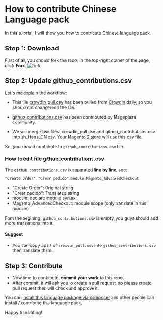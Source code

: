 # How to contribute Chinese Language pack

In this tutorial, I will show you how to contribute Chinese language pack

## Step 1: Download 

First of all, you should fork the repo. In the top-right corner of the page, click **Fork**.
![fork](https://help.github.com/assets/images/help/repository/fork_button.jpg)


## Step 2: Update github_contributions.csv

Let's me explain the workflow:

- This file [crowdin_pull.csv](https://github.com/mageplaza/magento-2-chinese-language-pack/blob/master/crowdin_pull.csv) has been pulled from [Crowdin](https://crowdin.com/project/magento-2) daily, so you should not change/edit the file.

- [github_contributions.csv](https://github.com/mageplaza/magento-2-chinese-language-pack/blob/master/github_contributions.csv) has been contributed by Mageplaza community.

- We will merge two files: crowdin_pull.csv and github_contributions.csv into [zh_Hans_CN.csv](https://github.com/mageplaza/magento-2-chinese-language-pack/blob/master/zh_Hans_CN.csv). Your Magento 2 store will use this csv file.

So, you should contribute to `github_contributions.csv` file.

### How to edit file github_contributions.csv

The `github_contributions.csv` is saparated **line by line**, see:

```
"Create Order","Crear pedido",module,Magento_AdvancedCheckout
```

- "Create Order": Original string
- "Crear pedido": Translated string
- module: declare module syntax
- Magento_AdvancedCheckout: module scope (only translate in this module)


Fom the begining, `github_contributions.csv` is empty, you guys should add more translations into it.

#### Suggest
- You can copy apart of `crowdin_pull.csv` into `github_contributions.csv` then translate them.

## Step 3: Contribute

- Now time to contribute, **commit your work** to this repo.
- After commit, it will ask you to create a pull request, so please create pull request then will check and approve it.

You can [install this language package via composer](https://github.com/mageplaza/magento-2-chinese-language-pack#-method-1-composer-method-recommend) and other people can install / contribute this language pack.

Happy translating!


